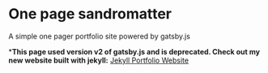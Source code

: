 # One page sandromatter
A simple one pager portfolio site powered by gatsby.js

***This page used version v2 of gatsby.js and is deprecated. Check out my new website built with jekyll:**
[Jekyll Portfolio Website](https://github.com/sandromatter/jekyll-portfolio-sandromatter)
